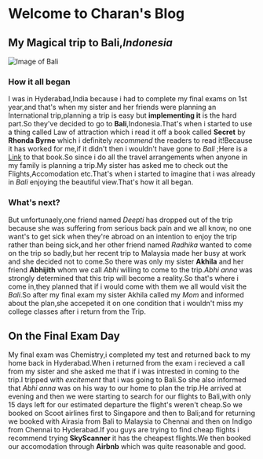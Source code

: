 # Welcome to Charan's Blog
## My Magical trip to **Bali**,_Indonesia_
![Image of Bali](https://i0.wp.com/girleatworld.net/wp-content/uploads/2018/04/nusa-penida-kelingking-1.jpg?fit=1400%2C1116&ssl=1)

### How it all began
I was in Hyderabad,India because i had to complete my final exams on 1st year,and that's when my sister and her friends were planning an International trip,planning a trip is easy but **implementing it** is the hard part.So they've decided to go to **Bali**,Indonesia.That's when i started to use a thing called Law of attraction which i read it off a book called **Secret** by **Rhonda Byrne** which i definitely _recommend_ the readers to read it!Because it has worked for me,if it didn't then i wouldn't have gone to _Bali_ ;Here is a [Link](https://www.readingsanctuary.com/the-secret/) to that book.So since i do all the travel arrangements when anyone in my family is planning a trip.My sister has asked me to check out the Flights,Accomodation etc.That's when i started to imagine that i was already in _Bali_ enjoying the beautiful view.That's how it all began.
### What's next?
But unfortunaely,one friend named _Deepti_ has dropped out of the trip because she was suffering from serious back pain and we all know, no one want's to get sick when they're abroad on an intention to enjoy the trip rather than being sick,and her other friend named 
_Radhika_ wanted to come on the trip so badly,but her recent trip to Malaysia made her busy at work and she decided not to come.So there was only my sister **Akhila** and her friend **Abhijith** whom we call _Abhi_ willing to come to the trip._Abhi anna_ was strongly determined that this trip will become a reality.So that's where i come in,they planned that if i would come with them we all would visit the _Bali_.So after my final exam my sister Akhila called my _Mom_ and informed about the plan,she accepeted it on one condition that i wouldn't miss my college classes after i return from the Trip.

## **On the Final Exam Day** 
My final exam was Chemistry,i completed my test and returned back to my home back in Hyderabad.When i returned from the exam i recieved a call from my sister and she asked me that if i was intrested in coming to the trip.I tripped with _excitement_ that i was going to Bali.So she also informed that _Abhi anna_ was on his way to our home to plan the trip.He arrived at evening and then we were starting to search for our flights to Bali,with only 15 days left for our estimated departure the flight's weren't cheap.So we booked on Scoot airlines first to Singapore and then to Bali;and for returning we booked with Airasia from Bali to Malaysia to Chennai and then on Indigo from Chennai to Hyderabad.If you guys are trying to find cheap flights i recommend trying **SkyScanner** it has the cheapest flights.We then booked our accomodation through **Airbnb** which was quite reasonable and good.

